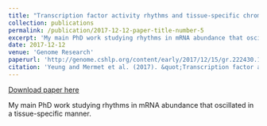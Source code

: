 ```yaml
---
title: "Transcription factor activity rhythms and tissue-specific chromatin interactions explain circadian gene expression across organs"
collection: publications
permalink: /publication/2017-12-12-paper-title-number-5
excerpt: 'My main PhD work studying rhythms in mRNA abundance that oscillated in a tissue-specific manner.'
date: 2017-12-12
venue: 'Genome Research'
paperurl: 'http://genome.cshlp.org/content/early/2017/12/15/gr.222430.117.abstract'
citation: 'Yeung and Mermet et al. (2017). &quot;Transcription factor activity rhythms and tissue-specific chromatin interactions explain circadian gene expression across organs.&quot;; <i>Genome Research</i>'
---
```


<a href='http://genome.cshlp.org/content/early/2017/12/15/gr.222430.117.abstract'>Download paper here</a>

My main PhD work studying rhythms in mRNA abundance that oscillated in a tissue-specific manner.
